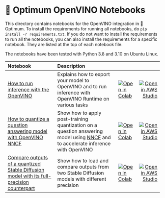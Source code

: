# 🤗 Optimum OpenVINO Notebooks

This directory contains notebooks for the OpenVINO integration in 🤗 Optimum. To
install the requirements for running all notebooks, do `pip install -r
requirements.txt`. If you do not want to install the requirements to run all the
notebooks, you can also install the requirements for a specific notebook. They
are listed at the top of each notebook file.

The notebooks have been tested with Python 3.8 and 3.10 on Ubuntu Linux.

| Notebook     |      Description      |   |   |
|:----------|:-------------|:-------------|------:|
| [How to run inference with the OpenVINO](https://github.com/huggingface/optimum-intel/blob/main/notebooks/openvino/optimum_openvino_inference.ipynb) | Explains how to export your model to OpenVINO and to run inference with OpenVINO Runtime on various tasks| [![Open in Colab](https://colab.research.google.com/assets/colab-badge.svg)](https://colab.research.google.com/github/huggingface/optimum-intel/blob/main/notebooks/openvino/optimum_openvino_inference.ipynb)| [![Open in AWS Studio](https://studiolab.sagemaker.aws/studiolab.svg)](https://studiolab.sagemaker.aws/import/github/huggingface/optimum-intel/blob/main/notebooks/openvino/optimum_openvino_inference.ipynb)|
| [How to quantize a question answering model with OpenVINO NNCF](https://github.com/huggingface/optimum-intel/blob/main/notebooks/openvino/question_answering_quantization.ipynb) | Show how to apply post-training quantization on a question answering model using [NNCF](https://github.com/openvinotoolkit/nncf) and to accelerate inference with OpenVINO| [![Open in Colab](https://colab.research.google.com/assets/colab-badge.svg)](https://colab.research.google.com/github/huggingface/optimum-intel/blob/main/notebooks/openvino/question_answering_quantization.ipynb)| [![Open in AWS Studio](https://studiolab.sagemaker.aws/studiolab.svg)](https://studiolab.sagemaker.aws/import/github/huggingface/optimum-intel/blob/main/notebooks/openvino/question_answering_quantization.ipynb)|
| [Compare outputs of a quantized Stable Diffusion model with its full-precision counterpart](https://github.com/huggingface/optimum-intel/blob/main/notebooks/openvino/stable_diffusion_optimization.ipynb) | Show how to load and compare outputs from two Stable Diffusion models with different precision| [![Open in Colab](https://colab.research.google.com/assets/colab-badge.svg)](https://colab.research.google.com/github/huggingface/optimum-intel/blob/main/notebooks/openvino/stable_diffusion_optimization.ipynb)| [![Open in AWS Studio](https://studiolab.sagemaker.aws/studiolab.svg)](https://studiolab.sagemaker.aws/import/github/huggingface/optimum-intel/blob/main/notebooks/openvino/stable_diffusion_optimization.ipynb)|

